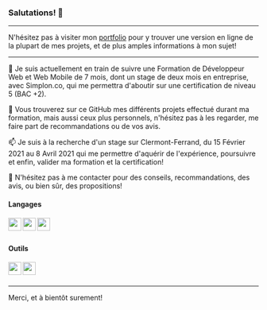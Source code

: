### Salutations! 👋

---

N'hésitez pas à visiter mon <a href="http://www.developer-road.com/index.html">portfolio</a> pour y trouver une version en ligne de la plupart de mes projets, et de plus amples informations à mon sujet!

---

🌱 Je suis actuellement en train de suivre une Formation de Développeur Web et Web Mobile de 7 mois, dont un stage de deux mois en entreprise, avec Simplon.co, qui me permettra d'aboutir sur une certification de niveau 5 (BAC +2).



🔭 Vous trouverez sur ce GitHub mes différents projets effectué durant ma formation, mais aussi ceux plus personnels, n'hésitez pas à les regarder, me faire part de recommandations ou de vos avis.



📫 Je suis à la recherche d'un stage sur Clermont-Ferrand, du 15 Février 2021 au 8 Avril 2021 qui me permettre d'aquérir de l'expérience, poursuivre et enfin, valider ma formation et la certification!



💬 N'hésitez pas à me contacter pour des conseils, recommandations, des avis, ou bien sûr, des propositions!


#### Langages

<img align="left" width="26px" src="https://upload.wikimedia.org/wikipedia/commons/thumb/8/80/HTML5_logo_resized.svg/725px-HTML5_logo_resized.svg.png"/>
<img align="left" width="26px" src="https://img1.freepng.fr/20180503/dsq/kisspng-cascading-style-sheets-css3-bootstrap-valid-5aeaf82a9e2723.1207600815253483946478.jpg"/>
<img align="left" width="26px" src="https://upload.wikimedia.org/wikipedia/commons/thumb/d/d4/Javascript-shield.svg/726px-Javascript-shield.svg.png"/>
</br>
</br>

#### Outils

<img align="left" width="26px" src="https://upload.wikimedia.org/wikipedia/commons/thumb/9/9a/Visual_Studio_Code_1.35_icon.svg/1200px-Visual_Studio_Code_1.35_icon.svg.png"/>
<img align="left" width="26px" src="https://upload.wikimedia.org/wikipedia/commons/9/91/Octicons-mark-github.svg"/>
</br>
</br>



---

Merci, et à bientôt surement!
